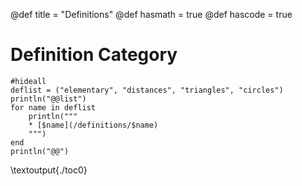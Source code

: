 @def title = "Definitions"
@def hasmath = true
@def hascode = true
<!-- Note: by default hasmath == true and hascode == false. You can change this in
the config file by setting hasmath = false for instance and just setting it to true
where appropriate -->

# Definition Category

```julia:./toc0
#hideall
deflist = ("elementary", "distances", "triangles", "circles")
println("@@list")
for name in deflist
    println("""
    * [$name](/definitions/$name)
    """)
end
println("@@")
```
\textoutput{./toc0}
